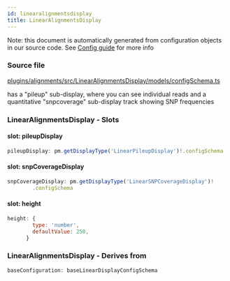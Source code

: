 ```yaml
---
id: linearalignmentsdisplay
title: LinearAlignmentsDisplay
---
```


Note: this document is automatically generated from configuration objects in our
source code. See [Config guide](/docs/config_guide) for more info

### Source file

[plugins/alignments/src/LinearAlignmentsDisplay/models/configSchema.ts](https://github.com/GMOD/jbrowse-components/blob/main/plugins/alignments/src/LinearAlignmentsDisplay/models/configSchema.ts)

has a "pileup" sub-display, where you can see individual reads and a
quantitative "snpcoverage" sub-display track showing SNP frequencies

### LinearAlignmentsDisplay - Slots

#### slot: pileupDisplay

```js
pileupDisplay: pm.getDisplayType('LinearPileupDisplay')!.configSchema
```

#### slot: snpCoverageDisplay

```js
snpCoverageDisplay: pm.getDisplayType('LinearSNPCoverageDisplay')!
        .configSchema
```

#### slot: height

```js
height: {
        type: 'number',
        defaultValue: 250,
      }
```

### LinearAlignmentsDisplay - Derives from

```js
baseConfiguration: baseLinearDisplayConfigSchema
```
